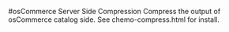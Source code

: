 #osCommerce Server Side Compression
Compress the output of osCommerce catalog side. See chemo-compress.html for install.
